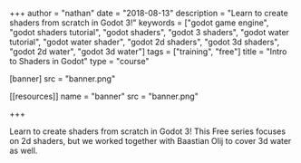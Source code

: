 +++
author = "nathan"
date = "2018-08-13"
description = "Learn to create shaders from scratch in Godot 3!"
keywords = ["godot game engine", "godot shaders tutorial", "godot shaders", "godot 3 shaders", "godot water tutorial", "godot water shader", "godot 2d shaders", "godot 3d shaders", "godot 2d water", "godot 3d water"]
tags = ["training", "free"]
title = "Intro to Shaders in Godot"
type = "course"

[banner]
  src = "banner.png"

[[resources]]
  name = "banner"
  src = "banner.png"

+++

Learn to create shaders from scratch in Godot 3! This Free series focuses on 2d shaders, but we worked together with Baastian Olij to cover 3d water as well.
